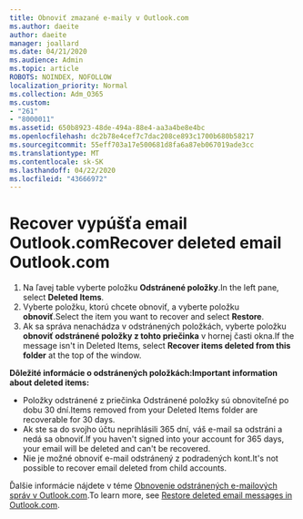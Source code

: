 ```yaml
---
title: Obnoviť zmazané e-maily v Outlook.com
ms.author: daeite
author: daeite
manager: joallard
ms.date: 04/21/2020
ms.audience: Admin
ms.topic: article
ROBOTS: NOINDEX, NOFOLLOW
localization_priority: Normal
ms.collection: Adm_O365
ms.custom:
- "261"
- "8000011"
ms.assetid: 650b8923-48de-494a-88e4-aa3a4be8e4bc
ms.openlocfilehash: dc2b78e4cef7c7dac208ce893c1700b680b58217
ms.sourcegitcommit: 55eff703a17e500681d8fa6a87eb067019ade3cc
ms.translationtype: MT
ms.contentlocale: sk-SK
ms.lasthandoff: 04/22/2020
ms.locfileid: "43666972"
---
```

# <a name="recover-deleted-email-outlookcom"></a><span data-ttu-id="e3a2f-102">Recover vypúšťa email Outlook.com</span><span class="sxs-lookup"><span data-stu-id="e3a2f-102">Recover deleted email Outlook.com</span></span>

1. <span data-ttu-id="e3a2f-103">Na ľavej table vyberte položku **Odstránené položky**.</span><span class="sxs-lookup"><span data-stu-id="e3a2f-103">In the left pane, select **Deleted Items**.</span></span>
2. <span data-ttu-id="e3a2f-104">Vyberte položku, ktorú chcete obnoviť, a vyberte položku **obnoviť**.</span><span class="sxs-lookup"><span data-stu-id="e3a2f-104">Select the item you want to recover and select **Restore**.</span></span>
3. <span data-ttu-id="e3a2f-105">Ak sa správa nenachádza v odstránených položkách, vyberte položku **obnoviť odstránené položky z tohto priečinka** v hornej časti okna.</span><span class="sxs-lookup"><span data-stu-id="e3a2f-105">If the message isn't in Deleted Items, select **Recover items deleted from this folder** at the top of the window.</span></span>

 <span data-ttu-id="e3a2f-106">**Dôležité informácie o odstránených položkách:**</span><span class="sxs-lookup"><span data-stu-id="e3a2f-106">**Important information about deleted items:**</span></span>
  
- <span data-ttu-id="e3a2f-107">Položky odstránené z priečinka Odstránené položky sú obnoviteľné po dobu 30 dní.</span><span class="sxs-lookup"><span data-stu-id="e3a2f-107">Items removed from your Deleted Items folder are recoverable for 30 days.</span></span>
- <span data-ttu-id="e3a2f-108">Ak ste sa do svojho účtu neprihlásili 365 dní, váš e-mail sa odstráni a nedá sa obnoviť.</span><span class="sxs-lookup"><span data-stu-id="e3a2f-108">If you haven't signed into your account for 365 days, your email will be deleted and can't be recovered.</span></span>
- <span data-ttu-id="e3a2f-109">Nie je možné obnoviť e-mail odstránený z podradených kont.</span><span class="sxs-lookup"><span data-stu-id="e3a2f-109">It's not possible to recover email deleted from child accounts.</span></span>

<span data-ttu-id="e3a2f-110">Ďalšie informácie nájdete v téme [Obnovenie odstránených e-mailových správ v Outlook.com](https://support.office.com/article/cf06ab1b-ae0b-418c-a4d9-4e895f83ed50?wt.mc_id=Office_Outlook_com_Alchemy).</span><span class="sxs-lookup"><span data-stu-id="e3a2f-110">To learn more, see [Restore deleted email messages in Outlook.com](https://support.office.com/article/cf06ab1b-ae0b-418c-a4d9-4e895f83ed50?wt.mc_id=Office_Outlook_com_Alchemy).</span></span>